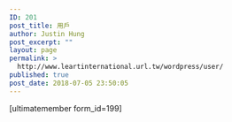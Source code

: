 ```yaml
---
ID: 201
post_title: 用戶
author: Justin Hung
post_excerpt: ""
layout: page
permalink: >
  http://www.leartinternational.url.tw/wordpress/user/
published: true
post_date: 2018-07-05 23:50:05
---
```

[ultimatemember form_id=199]